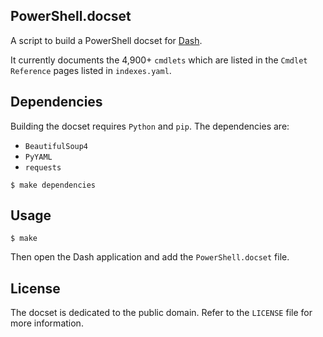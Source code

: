 ## PowerShell.docset

A script to build a PowerShell docset for [Dash](http://kapeli.com/dash).

It currently documents the 4,900+ `cmdlets` which are listed in the
`Cmdlet Reference` pages listed in `indexes.yaml`.

## Dependencies

Building the docset requires `Python` and `pip`. The dependencies are:

- `BeautifulSoup4`
- `PyYAML`
- `requests`

```
$ make dependencies
```

## Usage

```
$ make
```

Then open the Dash application and add the `PowerShell.docset` file.

## License

The docset is dedicated to the public domain. Refer to the `LICENSE` file for
more information.
